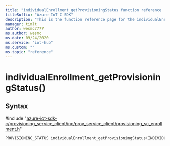 ```yaml
---                             
title: "individualEnrollment_getProvisioningStatus function reference | Microsoft Docs" 
titleSuffix: "Azure IoT C SDK"            
description: "This is the function reference page for the individualEnrollment_getProvisioningStatus() function in the Azure IoT C SDK. This SDK is used with Azure IoT Hub and Azure IoT Hub Device Provisioning Service"            
manager: timlt                 
author: wesmc7777              
ms.author: wesmc               
ms.date: 09/24/2020                    
ms.service: "iot-hub"             
ms.custom: ""                
ms.topic: "reference"        
---                            
```


# individualEnrollment_getProvisioningStatus()

## Syntax

\#include "[azure-iot-sdk-c/provisioning_service_client/inc/prov_service_client/provisioning_sc_enrollment.h](../provisioning-sc-enrollment-h.md)"  
```C
PROVISIONING_STATUS individualEnrollment_getProvisioningStatus(INDIVIDUAL_ENROLLMENT_HANDLE  enrollment);
```

